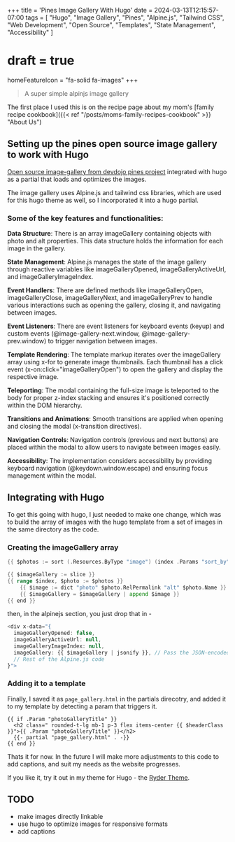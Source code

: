 +++
title = 'Pines Image Gallery With Hugo'
date = 2024-03-13T12:15:57-07:00
tags = [
  "Hugo",
  "Image Gallery",
  "Pines",
  "Alpine.js",
  "Tailwind CSS",
  "Web Development",
  "Open Source",
  "Templates",
  "State Management",
  "Accessibility"
]
# draft = true
homeFeatureIcon = "fa-solid fa-images"
+++

> A super simple alpinjs image gallery

The first place I used this is on the recipe page about my mom's [family recipe cookbook]({{< ref "/posts/moms-family-recipes-cookbook" >}} "About Us")

<!--more-->

## Setting up the pines open source image gallery to work with Hugo

[Open source image-gallery from devdojo pines project](https://devdojo.com/pines/docs/image-gallery) integrated with hugo as a partial that loads and optimizes the images.

The image gallery uses Alpine.js and tailwind css libraries, which are used for this hugo theme as well, so I incorporated it into a hugo partial.

### Some of the key features and functionalities:

**Data Structure**: There is an array imageGallery containing objects with photo and alt properties. This data structure holds the information for each image in the gallery.  

**State Management**: Alpine.js manages the state of the image gallery through reactive variables like imageGalleryOpened, imageGalleryActiveUrl, and imageGalleryImageIndex.  

**Event Handlers**: There are defined methods like imageGalleryOpen, imageGalleryClose, imageGalleryNext, and imageGalleryPrev to handle various interactions such as opening the gallery, closing it, and navigating between images.  

**Event Listeners**: There are event listeners for keyboard events (keyup) and custom events (@image-gallery-next.window, @image-gallery-prev.window) to trigger navigation between images.  

**Template Rendering**: The template markup iterates over the imageGallery array using x-for to generate image thumbnails. Each thumbnail has a click event (x-on:click="imageGalleryOpen") to open the gallery and display the respective image.  

**Teleporting**: The modal containing the full-size image is teleported to the body for proper z-index stacking and ensures it's positioned correctly within the DOM hierarchy.  

**Transitions and Animations**: Smooth transitions are applied when opening and closing the modal (x-transition directives).  

**Navigation Controls**: Navigation controls (previous and next buttons) are placed within the modal to allow users to navigate between images easily.  

**Accessibility**: The implementation considers accessibility by providing keyboard navigation (@keydown.window.escape) and ensuring focus management within the modal.  

## Integrating with Hugo 

To get this going with hugo, I just needed to make one change, which was to build the array of images with the hugo template from a set of images in the same directory as the code.

### Creating the imageGallery array

```go
{{ $photos := sort (.Resources.ByType "image") (index .Params "sort_by" | default "Name") (.Params.sort_order | default "asc") }}

{{ $imageGallery := slice }}
{{ range $index, $photo := $photos }}
    {{ $image := dict "photo" $photo.RelPermalink "alt" $photo.Name }}
    {{ $imageGallery = $imageGallery | append $image }}
{{ end }}
```

then, in the alpinejs section, you just drop that in -

```js
<div x-data="{
  imageGalleryOpened: false,
  imageGalleryActiveUrl: null,
  imageGalleryImageIndex: null,
  imageGallery: {{ $imageGallery | jsonify }}, // Pass the JSON-encoded imageGallery array
  // Rest of the Alpine.js code
}">
```

### Adding it to a template 

Finally, I saved it as `page_gallery.html` in the partials direcotry, and added it to my template by detecting a param that triggers it.


```hugo
{{ if .Param "photoGalleryTitle" }}
  <h2 class=" rounded-t-lg mb-1 p-3 flex items-center {{ $headerClass }}">{{ .Param "photoGalleryTitle" }}</h2>
  {{- partial "page_gallery.html" . -}}
{{ end }}
```

Thats it for now. In the future I will make more adjustments to this code to add captions, and suit my needs as the website progresses.

If you like it, try it out in my theme for Hugo - the [Ryder Theme](https://github.com/arts-link/ryder).

## TODO

- make images directly linkable
- use hugo to optimize images for responsive formats
- add captions